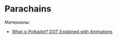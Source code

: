 # Parachains

Материалы:

* [What is Polkadot? DOT Explained with Animations](https://www.youtube.com/watch?v=YlAdEQp6ekM)
